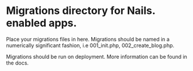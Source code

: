 Migrations directory for Nails. enabled apps.
=============================================

Place your migrations files in here. Migrations should be named in a numerically
significant fashion, i.e 001_init.php, 002_create_blog.php.

Migrations should be run on deployment. More information can be found in the docs.